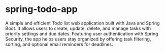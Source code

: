 # spring-todo-app
A simple and efficient Todo list web application built with Java and Spring Boot. It allows users to create, update, delete, and manage tasks with priority settings and due dates. Featuring user authentication with Spring Security, the app helps users stay organized by offering task filtering, sorting, and optional email reminders for deadlines.
